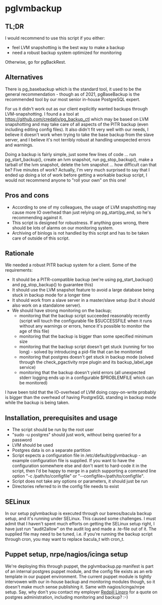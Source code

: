 # pglvmbackup

## TL;DR

I would recommend to use this script if you either:

* feel LVM snapshotting is the best way to make a backup
* need a robust backup system optimized for monitoring

Otherwise, go for pgBackRest.

## Alternatives

There is pg_basebackup which is the standard tool, it used to be the general recommendation - though as of 2021, pgBaseBackup is the recommended tool by our most senior in-house PostgreSQL expert.

For us it didn't work out as our client explicitly wanted backups through LVM-snapshotting.  I found a a tool at https://github.com/credativ/pg_backup_ctl which may be based on LVM snapshotting and may take care of all aspects of the PITR backup (even including editing config files).  It also didn't fit very well with our needs, I believe it doesn't work when trying to take the base backup from the slave server, and I believe it's not terribly robust at handling unexpected errors and warnings.

Doing a backup is fairly simple, just some few lines of code ... run pg_start_backup(), create an lvm snapshot, run pg_stop_backup(), make a tarball of the lvm snapshot, delete the lvm snapshot ... how difficult can that be?  Five minutes of work?  Actually, I'm very much surprised to say that I ended up doing a lot of work before getting a workable backup script, I would not recommend anyone to "roll your own" on this one!

## Pros and cons

* According to one of my colleagues, the usage of LVM snapshotting may cause more IO overhead than just relying on pg_start/pg_end, so he's recommending against it.
* This script is designed for robustness.  If anything goes wrong, there should be lots of alarms on our monitoring system.
* Archiving of binlogs is not handled by this script and has to be taken care of outside of this script.

## Rationale

We needed a robust PITR backup system for a client.  Some of the requirements:

* It should be a PITR-compatible backup (we're using pg_start_backup() and pg_stop_backup() to guarantee this)
* It should use the LVM snapshot feature to avoid a large database being stuck in backup mode for a longer time
* It should work from a slave server in a master/slave setup (but it should also work on a standalone server).
* We should have strong monitoring on the backup;
  * monitoring that the backup script succeeded reasonably recently (script will touch the configurable file $SUCCESSFILE when it runs without any warnings or errors, hence it's possible to monitor the age of this file)
  * monitoring that the backup is bigger than some specified minimum size
  * monitoring that the backup script doesn't get stuck (running for too long) - solved by introducing a pid-file that can be monitoried
  * monitoring that postgres doesn't get stuck in backup mode (solved through the check_pgactivity nrpe plugin and its backup_label_age service)
  * monitoring that the backup doesn't yield errors (all unexpected stderr logging ends up in a configurable $PROBLEMFILE which can be monitored)

I have been told that the IO-overhead of LVM doing copy-on-write probably is bigger than the overhead of having PostgreSQL standing in backup mode while the backup is being taken.

## Installation, prerequisites and usage

* The script should be run by the root user
* "sudo -u postgres" should just work, without being queried for a password
* LVM should be used
* Postgres data is on a separate partition
* Script expects a configuration file in /etc/default/pglvmbackup - an example configuration file is supplied.  If you want to have the configuration somewhere else and don't want to hard-code it in the script, then I'd be happy to merge in a patch supporting a command line option "-c /path/to/configfile" or "--configfile=/path/to/configfile".
* Script does not take any options or parameters, it should just be run
* Directories referred to in the config file needs to exist

## SELinux

In our setup pglvmbackup is executed through our bareos/bacula backup setup, and it's running under SELinux.  This caused some challenges.  I must admit that I haven't spent much efforts on getting the SELinux setup right, I have just run "audit2allow" on the audit log and made a .te-file out of it.  The supplied file may need to be tuned, i.e. if you're running the backup script through cron, you may want to replace bacula_t with cron_t.

## Puppet setup, nrpe/nagios/icinga setup

We're deploying this through puppet, the pglvmbackup.pp manifest is part of an internal postgres puppet module, and the config file exists as an erb template in our puppet environment.  The current puppet module is tightly intervowen with our in-house backup and monitoring modules though, so it doesn't make much sense publishing it.  Same with nagios/icinga/nrpe setup.  Say, why don't you contact my employer [Redpill Linpro](https://www.redpill-linpro.com) for a quote on postgres administration, including monitoring and backup? :-)
